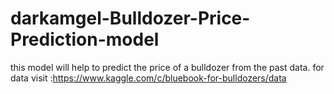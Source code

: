 # darkamgel-Bulldozer-Price-Prediction-model
this model will help to predict the price of a bulldozer from the past data.
for data visit :https://www.kaggle.com/c/bluebook-for-bulldozers/data

